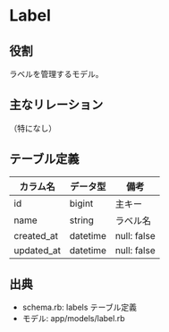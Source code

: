 # Label

## 役割
ラベルを管理するモデル。

## 主なリレーション
（特になし）

## テーブル定義

| カラム名 | データ型 | 備考 |
|---|---|---|
| id | bigint | 主キー |
| name | string | ラベル名 |
| created_at | datetime | null: false |
| updated_at | datetime | null: false |

## 出典
- schema.rb: labels テーブル定義
- モデル: app/models/label.rb 